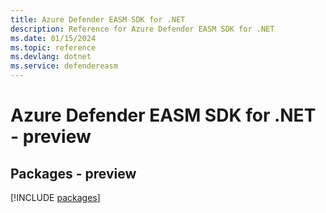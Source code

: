 ```yaml
---
title: Azure Defender EASM SDK for .NET
description: Reference for Azure Defender EASM SDK for .NET
ms.date: 01/15/2024
ms.topic: reference
ms.devlang: dotnet
ms.service: defendereasm
---
```

# Azure Defender EASM SDK for .NET - preview
## Packages - preview
[!INCLUDE [packages](defender-easm-index.md)]
